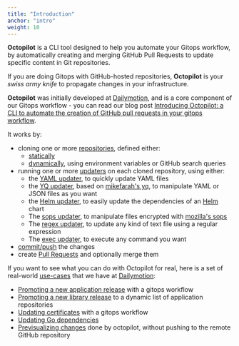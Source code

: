 ```yaml
---
title: "Introduction"
anchor: "intro"
weight: 10
---
```


**Octopilot** is a CLI tool designed to help you automate your Gitops workflow, by automatically creating and merging GitHub Pull Requests to update specific content in Git repositories.

If you are doing Gitops with GitHub-hosted repositories, **Octopilot** is your *swiss army knife* to propagate changes in your infrastructure.

**Octopilot** was initially developed at [Dailymotion](https://www.dailymotion.com/), and is a core component of our Gitops workflow - you can read our blog post [Introducing Octopilot: a CLI to automate the creation of GitHub pull requests in your gitops workflow](https://vbehar.medium.com/introducing-octopilot-a-cli-to-automate-the-creation-of-github-pull-request-in-your-gitops-e49b9eb0177a).

It works by:
- cloning one or more [repositories](#repos), defined either:
  - [statically](#static)
  - [dynamically](#dynamic), using environment variables or GitHub search queries
- running one or more [updaters](#updaters) on each cloned repository, using either:
  - the [YAML updater](#yaml), to quickly update YAML files
  - the [YQ updater](#yq), based on [mikefarah's yq](https://github.com/mikefarah/yq), to manipulate YAML or JSON files as you want
  - the [Helm updater](#helm), to easily update the dependencies of an [Helm](https://helm.sh/) chart
  - The [sops updater](#sops), to manipulate files encrypted with [mozilla's sops](https://github.com/mozilla/sops)
  - The [regex updater](#regex), to update any kind of text file using a regular expression
  - The [exec updater](#exec), to execute any command you want
- [commit/push](#commit) the changes
- create [Pull Requests](#pull-request) and optionally merge them

If you want to see what you can do with Octopilot for real, here is a set of real-world [use-cases](#use-cases) that we have at [Dailymotion](https://www.dailymotion.com/):
- [Promoting a new application release](#use-case-app-promotion) with a gitops workflow
- [Promoting a new library release](#use-case-lib-promotion) to a dynamic list of application repositories
- [Updating certificates](#use-case-update-certs) with a gitops workflow
- [Updating Go dependencies](#use-case-go-deps)
- [Previsualizing changes](#use-case-preview) done by octopilot, without pushing to the remote GitHub repository
